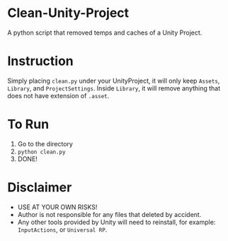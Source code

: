 # Clean-Unity-Project
A python script that removed temps and caches of a Unity Project.

# Instruction
Simply placing `clean.py` under your UnityProject, it will only keep `Assets`, `Library`, and `ProjectSettings`. Inside `Library`, it will remove anything that does not have extension of `.asset`.

# To Run
1. Go to the directory
2. `python clean.py`
3. DONE!

# Disclaimer
- USE AT YOUR OWN RISKS!
- Author is not responsible for any files that deleted by accident. 
- Any other tools provided by Unity will need to reinstall, for example: `InputActions`, or `Universal RP`.


